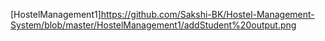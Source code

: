 [HostelManagement1]<https://github.com/Sakshi-BK/Hostel-Management-System/blob/master/HostelManagement1/addStudent%20output.png>
